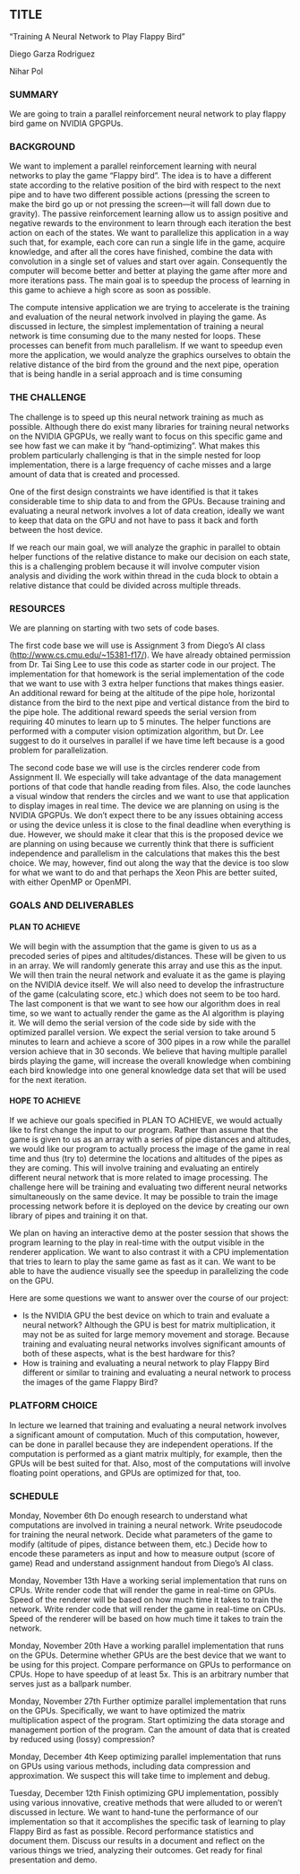 ## TITLE

“Training A Neural Network to Play Flappy Bird” 

Diego Garza Rodriguez

Nihar Pol 

### SUMMARY

We are going to train a parallel reinforcement neural network to play flappy bird game on NVIDIA GPGPUs. 

### BACKGROUND

We want to implement a parallel reinforcement learning with neural networks to play the game “Flappy bird”. The idea is to have a different state according to the relative position of the bird with respect to the next pipe and to have two different possible actions (pressing the screen to make the bird go up or not pressing the screen—it will fall down due to gravity). The passive reinforcement learning allow us to assign positive and negative rewards to the environment to learn through each iteration the best action on each of the states. We want to parallelize this application in a way such that, for example, each core can run a single life in the game, acquire knowledge, and after all the cores have finished, combine the data with convolution in a single set of values and start over again. Consequently the computer will become better and better at playing the game after more and more iterations pass. The main goal is to speedup the process of learning in this game to achieve a high score as soon as possible. 
	
The compute intensive application we are trying to accelerate is the training and evaluation of the neural network involved in playing the game. As discussed in lecture, the simplest implementation of training a neural network is time consuming due to the many nested for loops. These processes can benefit from much parallelism. If we want to speedup even more the application, we would analyze the graphics ourselves to obtain the relative distance of the bird from the ground and the next pipe, operation that is being handle in a serial approach and is time consuming

### THE CHALLENGE

The challenge is to speed up this neural network training as much as possible. Although there do exist many libraries for training neural networks on the NVIDIA GPGPUs, we really want to focus on this specific game and see how fast we can make it by “hand-optimizing”. What makes this problem particularly challenging is that in the simple nested for loop implementation, there is a large frequency of cache misses and a large amount of data that is created and processed. 

One of the first design constraints we have identified is that it takes considerable time to ship data to and from the GPUs. Because training and evaluating a neural network involves a lot of data creation, ideally we want to keep that data on the GPU and not have to pass it back and forth between the host device.

If we reach our main goal, we will analyze the graphic in parallel to obtain helper functions of the relative distance to make our decision on each state, this is a challenging problem because it will involve computer vision analysis and dividing the work within thread in the cuda block to obtain a relative distance that could be divided across multiple threads.
  
### RESOURCES

We are planning on starting with two sets of code bases.

The first code base we will use is Assignment 3 from Diego’s AI class (http://www.cs.cmu.edu/~15381-f17/). We have already obtained permission from Dr. Tai Sing Lee to use this code as starter code in our project. The implementation for that homework is the serial implementation of the code that we want to use with 3 extra helper functions that makes things easier. An additional reward for being at the altitude of the pipe hole, horizontal distance from the bird to the next pipe and vertical distance from the bird to the pipe hole. The additional reward speeds the serial version from requiring 40 minutes to learn up to 5 minutes. The helper functions are performed with a computer vision optimization algorithm, but Dr. Lee suggest to do it ourselves in parallel if we have time left because is a good problem for parallelization.

The second code base we will use is the circles renderer code from Assignment II. We especially will take advantage of the data management portions of that code that handle reading from files. Also, the code launches a visual window that renders the circles and we want to use that application to display images in real time. 
The device we are planning on using is the NVIDIA GPGPUs. We don’t expect there to be any issues obtaining access or using the device unless it is close to the final deadline when everything is due. However, we should make it clear that this is the proposed device we are planning on using because we currently think that there is sufficient independence and parallelism in the calculations that makes this the best choice. We may, however, find out along the way that the device is too slow for what we want to do and that perhaps the Xeon Phis are better suited, with either OpenMP or OpenMPI. 

### GOALS AND DELIVERABLES
#### PLAN TO ACHIEVE 

We will begin with the assumption that the game is given to us as a precoded series of pipes and altitudes/distances. These will be given to us in an array. We will randomly generate this array and use this as the input. We will then train the neural network and evaluate it as the game is playing on the NVIDIA device itself. We will also need to develop the infrastructure of the game (calculating score, etc.) which does not seem to be too hard. The last component is that we want to see how our algorithm does in real time, so we want to actually render the game as the AI algorithm is playing it. We will demo the serial version of the code side by side with the optimized parallel version. We expect the serial version to take around 5 minutes to learn and achieve a score of 300 pipes in a row while the parallel version achieve that in 30 seconds. We believe that having multiple parallel birds playing the game, will increase the overall knowledge when combining each bird knowledge into one general knowledge data set that will be used for the next iteration.

#### HOPE TO ACHIEVE

If we achieve our goals specified in PLAN TO ACHIEVE, we would actually like to first change the input to our program. Rather than assume that the game is given to us as an array with a series of pipe distances and altitudes, we would like our program to actually process the image of the game in real time and thus (try to) determine the locations and altitudes of the pipes as they are coming. This will involve training and evaluating an entirely different neural network that is more related to image processing. The challenge here will be training and evaluating two different neural networks simultaneously on the same device. It may be possible to train the image processing network before it is deployed on the device by creating our own library of pipes and training it on that. 

We plan on having an interactive demo at the poster session that shows the program learning to the play in real-time with the output visible in the renderer application. We want to also contrast it with a CPU implementation that tries to learn to play the same game as fast as it can. We want to be able to have the audience visually see the speedup in parallelizing the code on the GPU. 

Here are some questions we want to answer over the course of our project: 
- Is the NVIDIA GPU the best device on which to train and evaluate a neural network? Although the GPU is best for matrix multiplication, it may not be as suited for large memory movement and storage. Because training and evaluating neural networks involves significant amounts of both of these aspects, what is the best hardware for this? 
- How is training and evaluating a neural network to play Flappy Bird different or similar to training and evaluating a neural network to process the images of the game Flappy Bird? 


### PLATFORM CHOICE

In lecture we learned that training and evaluating a neural network involves a significant amount of computation. Much of this computation, however, can be done in parallel because they are independent operations. If the computation is performed as a giant matrix multiply, for example, then the GPUs will be best suited for that. Also, most of the computations will involve floating point operations, and GPUs are optimized for that, too. 

### SCHEDULE 

Monday, November 6th
Do enough research to understand what computations are involved in training a neural network. 
Write pseudocode for training the neural network. 
Decide what parameters of the game to modify (altitude of pipes, distance between them, etc.) 
Decide how to encode these parameters as input and how to measure output (score of game) 
Read and understand assignment handout from Diego’s AI class. 

Monday, November 13th
Have a working serial implementation that runs on CPUs. 
Write render code that will render the game in real-time on GPUs. Speed of the renderer will be based on how much time it takes to train the network. 
Write render code that will render the game in real-time on CPUs. Speed of the renderer will be based on how much time it takes to train the network. 

Monday, November 20th
Have a working parallel implementation that runs on the GPUs.
Determine whether GPUs are the best device that we want to be using for this project. 
Compare performance on GPUs to performance on CPUs. Hope to have speedup of at least 5x. This is an arbitrary number that serves just as a ballpark number. 

Monday, November 27th
Further optimize parallel implementation that runs on the GPUs. Specifically, we want to have optimized the matrix multiplication aspect of the program. 
Start optimizing the data storage and management portion of the program. Can the amount of data that is created by reduced using (lossy) compression? 

Monday, December 4th
Keep optimizing parallel implementation that runs on GPUs using various methods, including data compression and approximation. We suspect this will take time to implement and debug. 

Tuesday, December 12th
Finish optimizing GPU implementation, possibly using various innovative, creative methods that were alluded to or weren’t discussed in lecture. We want to hand-tune the performance of our implementation so that it accomplishes the specific task of learning to play Flappy Bird as fast as possible. 
Record performance statistics and document them. Discuss our results in a document and reflect on the various things we tried, analyzing their outcomes. 
Get ready for final presentation and demo. 
